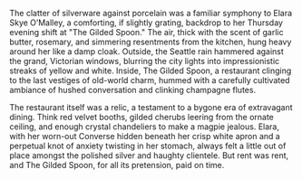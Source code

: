The clatter of silverware against porcelain was a familiar symphony to Elara Skye O’Malley, a comforting, if slightly grating, backdrop to her Thursday evening shift at "The Gilded Spoon." The air, thick with the scent of garlic butter, rosemary, and simmering resentments from the kitchen, hung heavy around her like a damp cloak. Outside, the Seattle rain hammered against the grand, Victorian windows, blurring the city lights into impressionistic streaks of yellow and white. Inside, The Gilded Spoon, a restaurant clinging to the last vestiges of old-world charm, hummed with a carefully cultivated ambiance of hushed conversation and clinking champagne flutes.

The restaurant itself was a relic, a testament to a bygone era of extravagant dining. Think red velvet booths, gilded cherubs leering from the ornate ceiling, and enough crystal chandeliers to make a magpie jealous. Elara, with her worn-out Converse hidden beneath her crisp white apron and a perpetual knot of anxiety twisting in her stomach, always felt a little out of place amongst the polished silver and haughty clientele. But rent was rent, and The Gilded Spoon, for all its pretension, paid on time.
